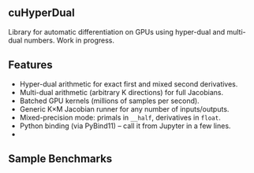 ## cuHyperDual

Library for automatic differentiation on GPUs using hyper-dual and multi-dual numbers. Work in progress.

## Features

- Hyper-dual arithmetic for exact first and mixed second derivatives.
- Multi-dual arithmetic (arbitrary K directions) for full Jacobians.
- Batched GPU kernels (millions of samples per second).
- Generic K×M Jacobian runner for any number of inputs/outputs.
- Mixed-precision mode: primals in `__half`, derivatives in `float`.
- Python binding (via PyBind11) – call it from Jupyter in a few lines.
- 
## Sample Benchmarks
